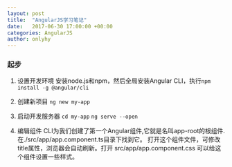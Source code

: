 ```yaml
---
layout: post
title:  "AngularJS学习笔记"
date:   2017-06-30 17:00:00 +00:00
categories: AngularJS
author: onlyhy
---
```

### 起步
1. 设置开发环境
   安装node.js和npm，然后全局安装Angular CLI，执行`npm install -g @angular/cli`

2. 创建新项目
   `ng new my-app`

3. 启动开发服务器
   `cd my-app`
   `ng serve --open`

4. 编辑组件
   CLI为我们创建了第一个Angular组件,它就是名叫app-root的根组件.在./src/app/app.component.ts目录下找到它。
   打开这个组件文件，可修改title属性，浏览器会自动刷新。打开 src/app/app.component.css 可以给这个组件设置一些样式。







